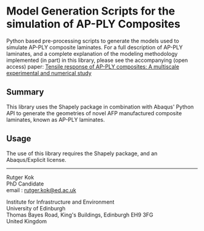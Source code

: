 # Model Generation Scripts for the simulation of AP-PLY Composites
Python based pre-processing scripts to generate the models used to simulate AP-PLY composite laminates. For a full description of AP-PLY laminates, and a complete explanation of the modeling methodology implemented (in part) in this library, please see the accompanying (open access) paper: [Tensile response of AP-PLY composites: A multiscale experimental and numerical study](https://doi.org/10.1016/j.compositesa.2022.106989)

## Summary
This library uses the Shapely package in combination with Abaqus' Python API to generate the geometries of novel AFP manufactured composite laminates, known as AP-PLY laminates.

## Usage
The use of this library requires the Shapely package, and an Abaqus/Explicit license.

***
Rutger Kok  
PhD Candidate  
email : rutger.kok@ed.ac.uk  

Institute for Infrastructure and Environment  
University of Edinburgh    
Thomas Bayes Road, King's Buildings, Edinburgh EH9 3FG   
United Kingdom
